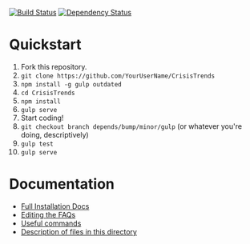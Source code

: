 [![Build Status](https://travis-ci.org/MySolace/CrisisTrends.svg?branch=v2)](https://travis-ci.org/MySolace/CrisisTrends)
[![Dependency Status](https://david-dm.org/MySolace/CrisisTrends/status.svg)](https://david-dm.org/MySolace/CrisisTrends)

# Quickstart

1. Fork this repository.
1. `git clone https://github.com/YourUserName/CrisisTrends`
1. `npm install -g gulp outdated`
1. `cd CrisisTrends`
1. `npm install`
1. `gulp serve`
1. Start coding!
1. `git checkout branch depends/bump/minor/gulp` (or whatever you're doing, descriptively)
1. `gulp test`
1. `gulp serve`

# Documentation
- [Full Installation Docs](docs/install.md)
- [Editing the FAQs](docs/faq.md)
- [Useful commands](docs/commands.md)
- [Description of files in this directory](docs/file-appendix.md)
